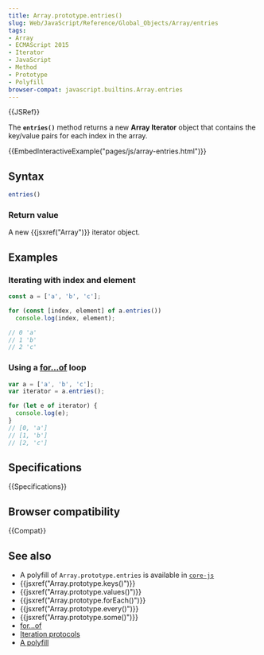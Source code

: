 ```yaml
---
title: Array.prototype.entries()
slug: Web/JavaScript/Reference/Global_Objects/Array/entries
tags:
- Array
- ECMAScript 2015
- Iterator
- JavaScript
- Method
- Prototype
- Polyfill
browser-compat: javascript.builtins.Array.entries
---
```

{{JSRef}}

The **`entries()`** method returns a new **Array Iterator** object that contains
the key/value pairs for each index in the array.

{{EmbedInteractiveExample("pages/js/array-entries.html")}}

## Syntax

```js
entries()
```

### Return value

A new {{jsxref("Array")}} iterator object.

## Examples

### Iterating with index and element

```js
const a = ['a', 'b', 'c'];

for (const [index, element] of a.entries())
  console.log(index, element);

// 0 'a'
// 1 'b'
// 2 'c'
```

### Using a [for…of](/en-US/docs/Web/JavaScript/Reference/Statements/for...of) loop

```js
var a = ['a', 'b', 'c'];
var iterator = a.entries();

for (let e of iterator) {
  console.log(e);
}
// [0, 'a']
// [1, 'b']
// [2, 'c']
```

## Specifications

{{Specifications}}

## Browser compatibility

{{Compat}}

## See also

*   A polyfill of `Array.prototype.entries` is available in
    [`core-js`](https://github.com/zloirock/core-js#ecmascript-array)
*   {{jsxref("Array.prototype.keys()")}}
*   {{jsxref("Array.prototype.values()")}}
*   {{jsxref("Array.prototype.forEach()")}}
*   {{jsxref("Array.prototype.every()")}}
*   {{jsxref("Array.prototype.some()")}}
*   [for...of](/en-US/docs/Web/JavaScript/Reference/Statements/for...of)
*   [Iteration protocols](/en-US/docs/Web/JavaScript/Reference/Iteration_protocols)
*   [A polyfill](https://github.com/behnammodi/polyfill/blob/master/array.polyfill.js)
